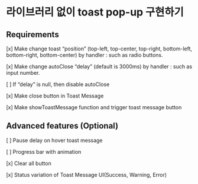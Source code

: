 # 라이브러리 없이 toast pop-up 구현하기

## Requirements

[x] Make change toast “position” (top-left, top-center, top-right, bottom-left, bottom-right, bottom-center) by handler : such as radio buttons.

[x] Make change autoClose “delay” (default is 3000ms) by handler : such as input number.

[ ] If “delay” is null, then disable autoClose

[x] Make close button in Toast Message

[x] Make showToastMessage function and trigger toast message button

## Advanced features (Optional)

[ ] Pause delay on hover toast message

[ ] Progress bar with animation

[x] Clear all button

[x] Status variation of Toast Message UI(Success, Warning, Error)
